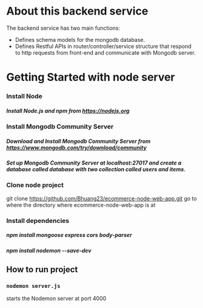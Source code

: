 # About this backend service
The backend service has two main functions:

* Defines schema models for the mongodb database.
* Defines Restful APIs in router/controller/service structure that respond to http requests from front-end and communicate with Mongodb server.

# Getting Started with node server

### Install Node
##### Install Node.js and npm from https://nodejs.org
### Install Mongodb Community Server
##### Download and Install Mongodb Community Server from https://www.mongodb.com/try/download/community
##### Set up Mongodb Community Server at localhost:27017 and create a database called database with two collection called users and items.

### Clone node project
git clone https://github.com/Bhuang23/ecommerce-node-web-app.git
go to where the directory where ecommerce-node-web-app is at 

### Install dependencies
##### npm install mongoose express cors body-parser
##### npm install nodemon --save-dev

## How to run project
### `nodemon server.js`

starts the Nodemon server at port 4000
